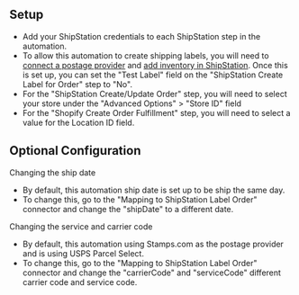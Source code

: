 ## Setup

- Add your ShipStation credentials to each ShipStation step in the automation.
- To allow this automation to create shipping labels, you will need to [connect a postage provider](https://help.shipstation.com/hc/en-us/articles/360025869732-Connect-a-Postage-Provider) and [add inventory in ShipStation](https://help.shipstation.com/hc/en-us/articles/360025870392-Inventory-in-ShipStation). Once this is set up, you can set the "Test Label" field on the "ShipStation Create Label for Order" step to "No".
- For the "ShipStation Create/Update Order" step, you will need to select your store under the "Advanced Options" > "Store ID" field
- For the "Shopify Create Order Fulfillment" step, you will need to select a value for the Location ID field.

## Optional Configuration
Changing the ship date

- By default, this automation ship date is set up to be ship the same day.
- To change this, go to the "Mapping to ShipStation Label Order" connector and change the "shipDate" to a different date.

Changing the service and carrier code

- By default, this automation using Stamps.com as the postage provider and is using USPS Parcel Select.
- To change this, go to the "Mapping to ShipStation Label Order" connector and change the "carrierCode" and "serviceCode" different carrier code and service code.
